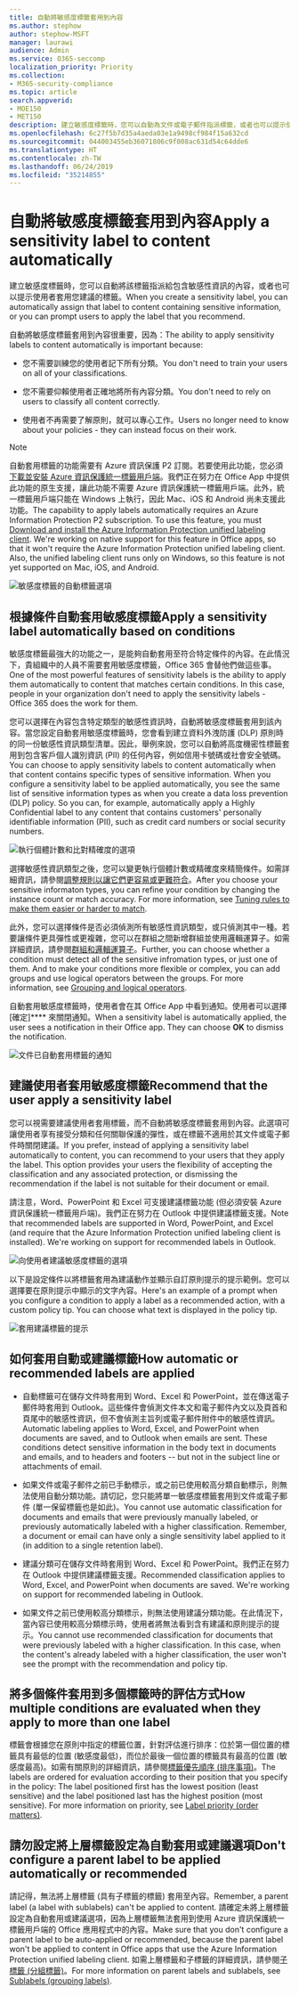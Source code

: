 ```yaml
---
title: 自動將敏感度標籤套用到內容
ms.author: stephow
author: stephow-MSFT
manager: laurawi
audience: Admin
ms.service: O365-seccomp
localization_priority: Priority
ms.collection:
- M365-security-compliance
ms.topic: article
search.appverid:
- MOE150
- MET150
description: 建立敏感度標籤時，您可以自動為文件或電子郵件指派標籤，或者也可以提示使用者選取您建議的標籤。
ms.openlocfilehash: 6c27f5b7d35a4aeda03e1a9498cf984f15a632cd
ms.sourcegitcommit: 044003455eb36071806c9f008ac631d54c64dde6
ms.translationtype: HT
ms.contentlocale: zh-TW
ms.lasthandoff: 06/24/2019
ms.locfileid: "35214855"
---
```

# <a name="apply-a-sensitivity-label-to-content-automatically"></a><span data-ttu-id="bd29f-103">自動將敏感度標籤套用到內容</span><span class="sxs-lookup"><span data-stu-id="bd29f-103">Apply a sensitivity label to content automatically</span></span>

<span data-ttu-id="bd29f-104">建立敏感度標籤時，您可以自動將該標籤指派給包含敏感性資訊的內容，或者也可以提示使用者套用您建議的標籤。</span><span class="sxs-lookup"><span data-stu-id="bd29f-104">When you create a sensitivity label, you can automatically assign that label to content containing sensitive information, or you can prompt users to apply the label that you recommend.</span></span>

<span data-ttu-id="bd29f-105">自動將敏感度標籤套用到內容很重要，因為：</span><span class="sxs-lookup"><span data-stu-id="bd29f-105">The ability to apply sensitivity labels to content automatically is important because:</span></span>

- <span data-ttu-id="bd29f-106">您不需要訓練您的使用者記下所有分類。</span><span class="sxs-lookup"><span data-stu-id="bd29f-106">You don't need to train your users on all of your classifications.</span></span>

- <span data-ttu-id="bd29f-107">您不需要仰賴使用者正確地將所有內容分類。</span><span class="sxs-lookup"><span data-stu-id="bd29f-107">You don't need to rely on users to classify all content correctly.</span></span>

- <span data-ttu-id="bd29f-108">使用者不再需要了解原則，就可以專心工作。</span><span class="sxs-lookup"><span data-stu-id="bd29f-108">Users no longer need to know about your policies - they can instead focus on their work.</span></span>

> [!NOTE]
> <span data-ttu-id="bd29f-p101">自動套用標籤的功能需要有 Azure 資訊保護 P2 訂閱。若要使用此功能，您必須[下載並安裝 Azure 資訊保護統一標籤用戶端](https://docs.microsoft.com/zh-TW/azure/information-protection/rms-client/install-unifiedlabelingclient-app)。我們正在努力在 Office App 中提供此功能的原生支援，讓此功能不需要 Azure 資訊保護統一標籤用戶端。此外，統一標籤用戶端只能在 Windows 上執行，因此 Mac、iOS 和 Android 尚未支援此功能。</span><span class="sxs-lookup"><span data-stu-id="bd29f-p101">The capability to apply labels automatically requires an Azure Information Protection P2 subscription. To use this feature, you must [Download and install the Azure Information Protection unified labeling client](https://docs.microsoft.com/en-us/azure/information-protection/rms-client/install-unifiedlabelingclient-app). We're working on native support for this feature in Office apps, so that it won't require the Azure Information Protection unified labeling client. Also, the unified labeling client runs only on Windows, so this feature is not yet supported on Mac, iOS, and Android.</span></span>

![敏感度標籤的自動標籤選項](media/Sensitivity-labels-Auto-labeling-options.png)

## <a name="apply-a-sensitivity-label-automatically-based-on-conditions"></a><span data-ttu-id="bd29f-114">根據條件自動套用敏感度標籤</span><span class="sxs-lookup"><span data-stu-id="bd29f-114">Apply a sensitivity label automatically based on conditions</span></span>

<span data-ttu-id="bd29f-p102">敏感度標籤最強大的功能之一，是能夠自動套用至符合特定條件的內容。在此情況下，貴組織中的人員不需要套用敏感度標籤，Office 365 會替他們做這些事。</span><span class="sxs-lookup"><span data-stu-id="bd29f-p102">One of the most powerful features of sensitivity labels is the ability to apply them automatically to content that matches certain conditions. In this case, people in your organization don't need to apply the sensitivity labels - Office 365 does the work for them.</span></span>
   
<span data-ttu-id="bd29f-p103">您可以選擇在內容包含特定類型的敏感性資訊時，自動將敏感度標籤套用到該內容。當您設定自動套用敏感度標籤時，您會看到建立資料外洩防護 (DLP) 原則時的同一份敏感性資訊類型清單。因此，舉例來說，您可以自動將高度機密性標籤套用到包含客戶個人識別資訊 (PII) 的任何內容，例如信用卡號碼或社會安全號碼。</span><span class="sxs-lookup"><span data-stu-id="bd29f-p103">You can choose to apply sensitivity labels to content automatically when that content contains specific types of sensitive information. When you configure a sensitivity label to be applied automatically, you see the same list of sensitive information types as when you create a data loss prevention (DLP) policy. So you can, for example, automatically apply a Highly Confidential label to any content that contains customers' personally identifiable information (PII), such as credit card numbers or social security numbers.</span></span> 

![執行個體計數和比對精確度的選項](media/Sensitivity-labels-instance-count-match-accuracy.png)

<span data-ttu-id="bd29f-p104">選擇敏感性資訊類型之後，您可以變更執行個體計數或精確度來精簡條件。如需詳細資訊，請參閱[調整規則以讓它們更容易或更難符合](data-loss-prevention-policies.md#tuning-rules-to-make-them-easier-or-harder-to-match)。</span><span class="sxs-lookup"><span data-stu-id="bd29f-p104">After you choose your sensitive informaton types, you can refine your condition by changing the instance count or match accuracy. For more information, see [Tuning rules to make them easier or harder to match](data-loss-prevention-policies.md#tuning-rules-to-make-them-easier-or-harder-to-match).</span></span>

<span data-ttu-id="bd29f-p105">此外，您可以選擇條件是否必須偵測所有敏感性資訊類型，或只偵測其中一種。若要讓條件更具彈性或更複雜，您可以在群組之間新增群組並使用邏輯運算子。如需詳細資訊，請參閱[群組和邏輯運算子](data-loss-prevention-policies.md#grouping-and-logical-operators)。</span><span class="sxs-lookup"><span data-stu-id="bd29f-p105">Further, you can choose whether a condition must detect all of the sensitive infromation types, or just one of them. And to make your conditions more flexible or complex, you can add groups and use logical operators between the groups. For more information, see [Grouping and logical operators](data-loss-prevention-policies.md#grouping-and-logical-operators).</span></span>

<span data-ttu-id="bd29f-p106">自動套用敏感度標籤時，使用者會在其 Office App 中看到通知。使用者可以選擇 [確定]\*\*\*\* 來關閉通知。</span><span class="sxs-lookup"><span data-stu-id="bd29f-p106">When a sensitivity label is automatically applied, the user sees a notification in their Office app. They can choose **OK** to dismiss the notification.</span></span>

![文件已自動套用標籤的通知](media/sensitivity-labels-msg-doc-was-auto-labeled.PNG)

## <a name="recommend-that-the-user-apply-a-sensitivity-label"></a><span data-ttu-id="bd29f-129">建議使用者套用敏感度標籤</span><span class="sxs-lookup"><span data-stu-id="bd29f-129">Recommend that the user apply a sensitivity label</span></span>

<span data-ttu-id="bd29f-p107">您可以視需要建議使用者套用標籤，而不自動將敏感度標籤套用到內容。此選項可讓使用者享有接受分類和任何關聯保護的彈性，或在標籤不適用於其文件或電子郵件時關閉建議。</span><span class="sxs-lookup"><span data-stu-id="bd29f-p107">If you prefer, instead of applying a sensitivity label automatically to content, you can recommend to your users that they apply the label. This option provides your users the flexibility of accepting the classification and any associated protection, or dismissing the recommendation if the label is not suitable for their document or email.</span></span>

<span data-ttu-id="bd29f-p108">請注意，Word、PowerPoint 和 Excel 可支援建議標籤功能 (但必須安裝 Azure 資訊保護統一標籤用戶端)。我們正在努力在 Outlook 中提供建議標籤支援。</span><span class="sxs-lookup"><span data-stu-id="bd29f-p108">Note that recommended labels are supported in Word, PowerPoint, and Excel (and require that the Azure Information Protection unified labeling client is installed). We're working on support for recommended labels in Outlook.</span></span>

![向使用者建議敏感度標籤的選項](media/Sensitivity-labels-Recommended-label-option.png)

<span data-ttu-id="bd29f-p109">以下是設定條件以將標籤套用為建議動作並顯示自訂原則提示的提示範例。您可以選擇要在原則提示中顯示的文字內容。</span><span class="sxs-lookup"><span data-stu-id="bd29f-p109">Here's an example of a prompt when you configure a condition to apply a label as a recommended action, with a custom policy tip. You can choose what text is displayed in the policy tip.</span></span>

![套用建議標籤的提示](media/Sensitivity-label-Prompt-for-required-label.png)

## <a name="how-automatic-or-recommended-labels-are-applied"></a><span data-ttu-id="bd29f-138">如何套用自動或建議標籤</span><span class="sxs-lookup"><span data-stu-id="bd29f-138">How automatic or recommended labels are applied</span></span>

- <span data-ttu-id="bd29f-p110">自動標籤可在儲存文件時套用到 Word、Excel 和 PowerPoint，並在傳送電子郵件時套用到 Outlook。這些條件會偵測文件本文和電子郵件內文以及頁首和頁尾中的敏感性資訊，但不會偵測主旨列或電子郵件附件中的敏感性資訊。</span><span class="sxs-lookup"><span data-stu-id="bd29f-p110">Automatic labeling applies to Word, Excel, and PowerPoint when documents are saved, and to Outlook when emails are sent. These conditions detect sensitive information in the body text in documents and emails, and to headers and footers -- but not in the subject line or attachments of email.</span></span>

- <span data-ttu-id="bd29f-p111">如果文件或電子郵件之前已手動標示，或之前已使用較高分類自動標示，則無法使用自動分類功能。請切記，您只能將單一敏感度標籤套用到文件或電子郵件 (單一保留標籤也是如此)。</span><span class="sxs-lookup"><span data-stu-id="bd29f-p111">You cannot use automatic classification for documents and emails that were previously manually labeled, or previously automatically labeled with a higher classification. Remember, a document or email can have only a single sensitivity label applied to it (in addition to a single retention label).</span></span>

- <span data-ttu-id="bd29f-p112">建議分類可在儲存文件時套用到 Word、Excel 和 PowerPoint。我們正在努力在 Outlook 中提供建議標籤支援。</span><span class="sxs-lookup"><span data-stu-id="bd29f-p112">Recommended classification applies to Word, Excel, and PowerPoint when documents are saved. We're working on support for recommended labeling in Outlook.</span></span>

- <span data-ttu-id="bd29f-p113">如果文件之前已使用較高分類標示，則無法使用建議分類功能。在此情況下，當內容已使用較高分類標示時，使用者將無法看到含有建議和原則提示的提示。</span><span class="sxs-lookup"><span data-stu-id="bd29f-p113">You cannot use recommended classification for documents that were previously labeled with a higher classification. In this case, when the content's already labeled with a higher classification, the user won't see the prompt with the recommendation and policy tip.</span></span>

## <a name="how-multiple-conditions-are-evaluated-when-they-apply-to-more-than-one-label"></a><span data-ttu-id="bd29f-147">將多個條件套用到多個標籤時的評估方式</span><span class="sxs-lookup"><span data-stu-id="bd29f-147">How multiple conditions are evaluated when they apply to more than one label</span></span>

<span data-ttu-id="bd29f-p114">標籤會根據您在原則中指定的標籤位置，針對評估進行排序：位於第一個位置的標籤具有最低的位置 (敏感度最低)，而位於最後一個位置的標籤具有最高的位置 (敏感度最高)。如需有關原則的詳細資訊，請參閱[標籤優先順序 (排序事項)](sensitivity-labels.md#label-priority-order-matters)。</span><span class="sxs-lookup"><span data-stu-id="bd29f-p114">The labels are ordered for evaluation according to their position that you specify in the policy: The label positioned first has the lowest position (least sensitive) and the label positioned last has the highest position (most sensitive). For more information on priority, see [Label priority (order matters)](sensitivity-labels.md#label-priority-order-matters).</span></span>

## <a name="dont-configure-a-parent-label-to-be-applied-automatically-or-recommended"></a><span data-ttu-id="bd29f-150">請勿設定將上層標籤設定為自動套用或建議選項</span><span class="sxs-lookup"><span data-stu-id="bd29f-150">Don't configure a parent label to be applied automatically or recommended</span></span>

<span data-ttu-id="bd29f-151">請記得，無法將上層標籤 (具有子標籤的標籤) 套用至內容。</span><span class="sxs-lookup"><span data-stu-id="bd29f-151">Remember, a parent label (a label with sublabels) can't be applied to content.</span></span> <span data-ttu-id="bd29f-152">請確定未將上層標籤設定為自動套用或建議選項，因為上層標籤無法套用到使用 Azure 資訊保護統一標籤用戶端的 Office 應用程式中的內容。</span><span class="sxs-lookup"><span data-stu-id="bd29f-152">Make sure that you don't configure a parent label to be auto-applied or recommended, because the parent label won't be applied to content in Office apps that use the Azure Information Protection unified labeling client.</span></span> <span data-ttu-id="bd29f-153">如需上層標籤和子標籤的詳細資訊，請參閱[子標籤 (分組標籤)](sensitivity-labels.md#sublabels-grouping-labels)。</span><span class="sxs-lookup"><span data-stu-id="bd29f-153">For more information on parent labels and sublabels, see [Sublabels (grouping labels)](sensitivity-labels.md#sublabels-grouping-labels).</span></span>
